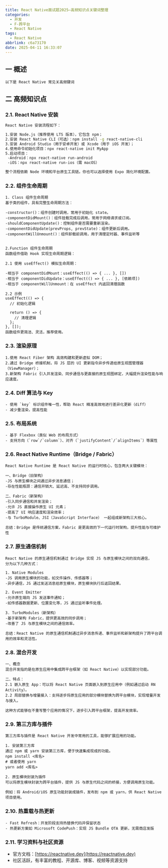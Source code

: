```yaml
---
title: React Native面试题2025—高频知识点关键词整理
categories:
  - 开发
  - F-跨平台
  - React Native
tags:
  - React Native
abbrlink: c6a73170
date: 2025-04-11 16:33:07
---
```

## 一 概述

```
以下是 React Native 常见关高频键词
```

<!--more-->

## 二 高频知识点

### 2.1. React Native 安装
```bash
React Native 安装流程如下：

1.安装 Node.js（推荐使用 LTS 版本），它包含 npm；
2.安装 React Native CLI（可选）：npm install -g react-native-cli  
3.安装 Android Studio（用于安卓开发）或 Xcode（用于 iOS 开发）；
4.使用命令初始化项目：npx react-native init MyApp  
5.启动项目：
 -Android：npx react-native run-android
 -iOS：npx react-native run-ios（需 macOS）

整个流程依赖 Node 环境和平台原生工具链。你也可以选择使用 Expo 简化环境配置。
```

### 2.2. 组件生命周期
```
1. Class 组件生命周期
基于类的组件，具有完整生命周期方法：

-constructor()：组件创建时调用，常用于初始化 state。
-componentDidMount()：组件挂载完成后调用，常用于网络请求或订阅。
-shouldComponentUpdate()：控制组件是否需要重新渲染。
-componentDidUpdate(prevProps, prevState)：组件更新后调用。
-componentWillUnmount()：组件卸载前调用，用于清理定时器、事件监听等

 
2.Function 组件生命周期
函数组件借助 Hook 实现生命周期逻辑：

2.1 使用 useEffect() 模拟生命周期：

-相当于 componentDidMount：useEffect(() => { ... }, [])
-相当于 componentDidUpdate：useEffect(() => { ... }, [依赖项])
-相当于 componentWillUnmount：在 useEffect 内返回清理函数

2.2 示例
useEffect(() => {
  // 初始化逻辑

  return () => {
    // 清理逻辑
  };
}, []);
函数组件更简洁、灵活，推荐使用。
```

### 2.3. 渲染原理
```
1.使用 React Fiber 架构 高效构建和更新虚拟 DOM；
2.通过 Bridge 桥接机制，将 JS 层的 UI 更新指令异步传递给原生视图管理器（ViewManager）；
3.新架构 Fabric 引入并发渲染、同步通信与更直接的原生视图绑定，大幅提升渲染性能与响应速度。
```

### 2.4. Diff 算法与 Key
```
- 使用 `key` 标识组件唯一性，帮助 React 精准高效地进行差异化更新（diff）
- 减少重渲染，提高性能
```


### 2.5. 布局系统
```
- 基于 Flexbox（类似 Web 的布局方式）
- 支持方向（`row`/`column`）、对齐（`justifyContent`/`alignItems`）等属性
```

### 2.6. React Native Runtime（Bridge / Fabric）
```
React Native Runtime 是 React Native 的运行时核心，包含两大关键模块：

一、Bridge（旧架构）
-JS 与原生模块之间通过异步消息通信；
-存在性能瓶颈：通信开销大、延迟高、不支持同步调用。

二、Fabric（新架构）
-引入同步通信和并发渲染；
-允许 JS 直接操作原生 UI 元素；
-提高了 UI 响应速度和渲染效率；
-与 TurboModule、JSI（JavaScript Interface） 一起组成新架构三大核心。

总结：Bridge 是传统通信方案，Fabric 是更高效的下一代运行时架构，提升性能与可维护性
```


### 2.7. 原生通信机制
```
React Native 的原生通信机制通过 Bridge 实现 JS 与原生模块之间的双向通信，
分为以下几种方式：

1. Native Modules
-JS 调用原生模块的功能，如文件操作、传感器等；
-异步通信，JS 通过发送消息给原生模块，原生模块执行后返回结果。

2. Event Emitter
-允许原生端向 JS 发送事件通知；
-如传感器数据更新、位置变化等，JS 通过监听事件处理。

3. TurboModules（新架构）
-基于新架构 Fabric，提供更高效的同步调用；
-改善了 JS 与原生模块之间的通信效率。

总结：React Native 的原生通信机制通过异步消息传递、事件监听和新架构提升了跨平台调用的效率和灵活性。
```

### 2.8. 混合开发
```
一、概念
混合开发指的是在原生应用中集成跨平台框架（如 React Native）以实现部分功能。

二、特点：
2.1 嵌入原生 App：可以将 React Native 页面嵌入到原生应用中（例如通过启动 RN Activity）。
2.2 局部替换与增量接入：支持逐步将原生应用的部分模块替换为跨平台模块，实现增量开发与接入。

这种方式能够在不重写整个应用的情况下，逐步引入跨平台框架，提高开发效率。
```

### 2.9. 第三方库与插件
```
第三方库与插件是 React Native 开发中常用的工具，能够扩展应用的功能。

1. 安装第三方库
通过 npm 或 yarn 安装第三方库，便于快速集成现成的功能。
npm install <库名>
# 或者使用 yarn
yarn add <库名>

2. 原生模块封装为插件
可以将原生模块封装为跨平台插件，提供 JS 与原生代码之间的桥接，方便调用原生功能。

例如：将 Android/iOS 原生功能封装成插件，发布到 npm 或 yarn，供 React Native 项目使用。
```

### 2.10. 热重载与热更新
```
- Fast Refresh：开发阶段支持热替换代码并保留状态
- 热更新方案如 Microsoft CodePush：实现 JS Bundle OTA 更新，无需商店发版
```

### 2.11. 学习资料与社区资源

- 官方文档：[https://reactnative.dev](https://reactnative.dev)
- 社区活跃，有丰富的教程、开源库、博客、视频等资源支持


